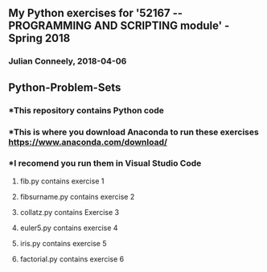 ## My Python exercises for '52167 -- PROGRAMMING AND SCRIPTING module' - Spring 2018
### Julian Conneely, 2018-04-06

## Python-Problem-Sets

### *This repository contains Python code
### *This is where you download Anaconda to run these exercises https://www.anaconda.com/download/
### *I recomend you run them in Visual Studio Code

1. fib.py contains exercise 1

2. fibsurname.py contains exercise 2

3. collatz.py contains Exercise 3

4. euler5.py contains exercise 4

5. iris.py contains exercise 5

6. factorial.py contains exercise 6
